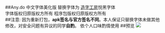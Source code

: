 ﻿##Any.do 中文字体美化版
替换字体为 [造字工房](http://redesign.hk/)悦黑字体   
字体版权归原版权方所有 程序包版权归原版权方所有   
##注意:
因为重新打包，**apk签名与官方签名不同**。本人保证只替换字体未做其他修改，对安全问题有异议的同学**自酌**。
依个人口味酌情使用
##预览
![](https://raw.github.com/likaci/AnyDo-LikaciMod/master/PreView.jpg)
